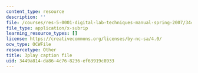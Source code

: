 ```yaml
---
content_type: resource
description: ''
file: /courses/res-5-0001-digital-lab-techniques-manual-spring-2007/3449a814da864c768236ef63919c8933_3DQj4dibr78.srt
file_type: application/x-subrip
learning_resource_types: []
license: https://creativecommons.org/licenses/by-nc-sa/4.0/
ocw_type: OCWFile
resourcetype: Other
title: 3play caption file
uid: 3449a814-da86-4c76-8236-ef63919c8933
---
```

